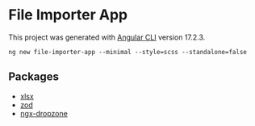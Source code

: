 # File Importer App

This project was generated with [Angular CLI](https://github.com/angular/angular-cli) version 17.2.3.

`ng new file-importer-app --minimal --style=scss --standalone=false`

## Packages

- [xlsx](https://www.npmjs.com/package/xlsx)
- [zod](https://www.npmjs.com/package/zod)
- [ngx-dropzone](https://www.npmjs.com/package/ngx-dropzone)
